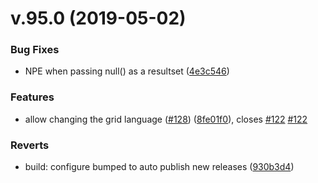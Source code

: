 # v.95.0 (2019-05-02)


### Bug Fixes

* NPE when passing null() as a resultset ([4e3c546](https://github.com/BBj-Plugins/BBjGridExWidget/commit/4e3c546))


### Features

* allow changing the grid language ([#128](https://github.com/BBj-Plugins/BBjGridExWidget/issues/128)) ([8fe01f0](https://github.com/BBj-Plugins/BBjGridExWidget/commit/8fe01f0)), closes [#122](https://github.com/BBj-Plugins/BBjGridExWidget/issues/122) [#122](https://github.com/BBj-Plugins/BBjGridExWidget/issues/122)


### Reverts

* build: configure bumped to auto publish new releases ([930b3d4](https://github.com/BBj-Plugins/BBjGridExWidget/commit/930b3d4))



